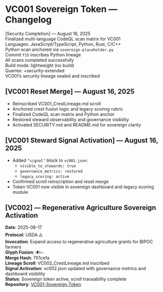 # VC001 Sovereign Token — Changelog

[Security Completion] — August 16, 2025  
Finalized multi-language CodeQL scan matrix for VC001  
Languages: JavaScript/TypeScript, Python, Rust, C/C++  
Python scan anchored via `sovereign-placeholder.py`  
Commit `f15` inscribes Python lineage  
All scans completed successfully  
Build mode: lightweight (no build)  
Queries: +security-extended  
VC001’s security lineage sealed and inscribed

## [VC001 Reset Merge] — August 16, 2025  
- Reinscribed VC001_CrestLineage.md scroll  
- Anchored crest fusion logic and legacy scoring rubric  
- Finalized CodeQL scan matrix and Python anchor  
- Restored steward observability and governance visibility  
- Activated SECURITY.md and README.md for sovereign clarity  

## [VC001 Steward Signal Activation] — August 16, 2025  
- Added `"signal"` block to `vc001.json`:
  - `visible_to_stewards: true`
  - `governance_metrics: restored`
  - `legacy_scoring: active`
- Confirmed scroll reinscription and reset merge
- Token VC001 now visible in sovereign dashboard and legacy scoring module

## [VC002] — Regenerative Agriculture Sovereign Activation  
**Date**: 2025-08-17  
**Protocol**: USDA 🜂  
**Invocation**: Expand access to regenerative agriculture grants for BIPOC farmers  
**Glyph Fusion**: ⟊⧫⟟⟜  
**Merge Hash**: 701cefa  
**Lineage Scroll**: VC002_CrestLineage.md inscribed  
**Signal Activation**: vc002.json updated with governance metrics and dashboard visibility  
**Status**: Sovereign token active, scroll traceability complete  
**Repository**: [VC001-Sovereign-Token](https://github.com/visionarycrest-vc001/VC001-Sovereign-Token/blob/main/vc002.json)
